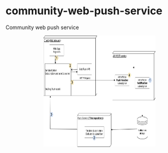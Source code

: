 # community-web-push-service
Community web push service

<div align="center">
    <img width="300" height="300"src="https://raw.githubusercontent.com/juanbautista0/community-web-push-service/main/src/assets/img/architectural_drawing.png" alt="architectural_drawing"/>
</div>
